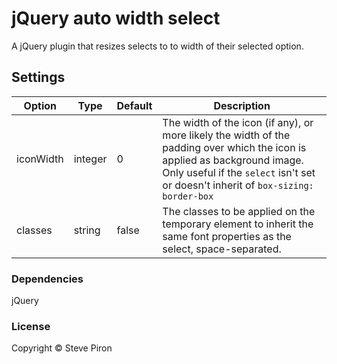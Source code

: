 # jQuery auto width select
A jQuery plugin that resizes selects to to width of their selected option.

## Settings
Option | Type | Default | Description
------ | ---- | ------- | -----------
iconWidth | integer | 0 | The width of the icon (if any), or more likely the width of the padding over which the icon is applied as background image. Only useful if the `select` isn't set or doesn't inherit of `box-sizing: border-box`
classes | string | false | The classes to be applied on the temporary element to inherit the same font properties as the select, space-separated.

### Dependencies
jQuery

### License
Copyright © Steve Piron
